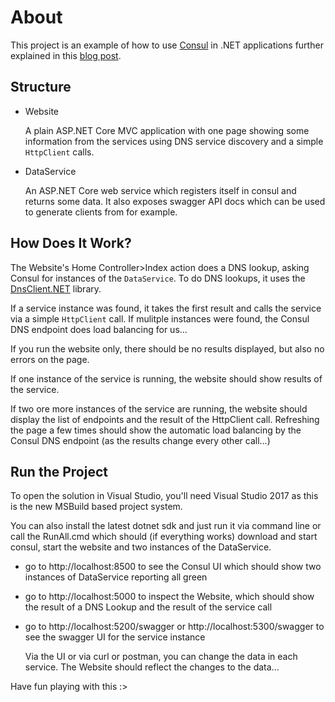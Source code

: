 # About
This project is an example of how to use [Consul](http://consul.io) in .NET applications further explained in this [blog post](http://michaco.net/blog/ServiceDiscoveryAndHealthChecksInAspNetCoreWithConsul).

## Structure

* Website 
 
   A plain ASP.NET Core MVC application with one page showing some information from the services using DNS service discovery and a simple `HttpClient` calls.

* DataService 

   An ASP.NET Core web service which registers itself in consul and returns some data.
   It also exposes swagger API docs which can be used to generate clients from for example.

## How Does It Work?
The Website's Home Controller>Index action does a DNS lookup, asking Consul for instances of the `DataService`. 
To do DNS lookups, it uses the [DnsClient.NET](http://dnsclient.michaco.net) library.

If a service instance was found, it takes the first result and calls the service via a simple `HttpClient` call.
If mulitple instances were found, the Consul DNS endpoint does load balancing for us...

If you run the website only, there should be no results displayed, but also no errors on the page.

If one instance of the service is running, the website should show results of the service.

If two ore more instances of the service are running, the website should display the list of endpoints and the result of the HttpClient call.
Refreshing the page a few times should show the automatic load balancing by the Consul DNS endpoint (as the results change every other call...)

## Run the Project
To open the solution in Visual Studio, you'll need Visual Studio 2017 as this is the new MSBuild based project system.

You can also install the latest dotnet sdk and just run it via command line 
or call the RunAll.cmd which should (if everything works) download and start consul, start the website and two instances of the DataService.


- go to http://localhost:8500 to see the Consul UI which should show two instances of DataService reporting all green
- go to http://localhost:5000 to inspect the Website, which should show the result of a DNS Lookup and the result of the service call
- go to http://localhost:5200/swagger or http://localhost:5300/swagger to see the swagger UI for the service instance
   
   Via the UI or via curl or postman, you can change the data in each service. The Website should reflect the changes to the data...

Have fun playing with this :>